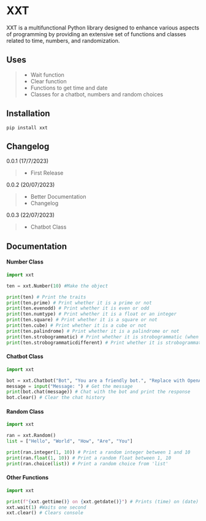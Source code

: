 # XXT

XXT is a multifunctional Python library designed to enhance various aspects of programming by providing an extensive set of functions and classes related to time, numbers, and randomization.

## Uses

> - Wait function
> - Clear function
> - Functions to get time and date
> - Classes for a chatbot, numbers and random choices

## Installation

```
pip install xxt
```

## Changelog

0.0.1 (17/7/2023)

> - First Release

0.0.2 (20/07/2023)

> - Better Documentation
> - Changelog

0.0.3 (22/07/2023)

> - Chatbot Class


## Documentation

#### Number Class

```py
import xxt

ten = xxt.Number(10) #Make the object

print(ten) # Print the traits
print(ten.prime) # Print whether it is a prime or not
print(ten.evenodd) # Print whether it is even or odd
print(ten.numtype) # Print whether it is a float or an integer
print(ten.square) # Print whether it is a square or not
print(ten.cube) # Print whether it is a cube or not
print(ten.palindrome) # Print whether it is a palindrome or not
print(ten.strobogrammatic) # Print whether it is strobogrammatic (when turned upside down is the same)
print(ten.strobogrammaticdifferent) # Print whether it is strobogrammatic different (when turned upside down is a different number)
```

#### Chatbot Class
```py
import xxt

bot = xxt.Chatbot("Bot", "You are a friendly bot.", "Replace with OpenAI API key") # Make the object
message = input("Message: ") # Get the message
print(bot.chat(message)) # Chat with the bot and print the response
bot.clear() # Clear the chat history
```

#### Random Class

```py
import xxt

ran = xxt.Random()
list = ["Hello", "World", "How", "Are", "You"]

print(ran.integer(1, 10)) # Print a random integer between 1 and 10
print(ran.float(1, 10)) # Print a random float between 1, 10
print(ran.choice(list)) # Print a random choice from 'list'
```

#### Other Functions

```py
import xxt

print(f"{xxt.gettime()} on {xxt.getdate()}") # Prints (time) on (date)
xxt.wait(1) #Waits one second
xxt.clear() # Clears console
```